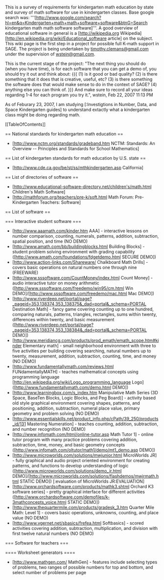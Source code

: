 This is a survey of requirements for kindergarten math education by state and survey of math software for use in kindergarten classes. Base google search was: '''[http://www.google.com/search?hl=en&q=Kindergarten+math+math+software+software&btnG=Search kindergarten math math software software]'''. A good overview of educational software in general is a [http://wikipedia.org Wikipedia] [http://en.wikipedia.org/wiki/Educational_software article] on the subject. This wiki page is the first step in a project for possible full K-math support in SAGE. The project is being undertaken by timothy.clemans@gmail.com under the supervision of wstein@gmail.com.

This is the current stage of the project:
"The next thing you should do (when you have time), is for each software
that you can get a demo of, you should try it out and think about:
{{{
 (1) is it good or bad quality?
 (2) is there something that it does that is creative, useful, etc?
 (3) is there something the software does that would make sense
     to do in the context of SAGE?
 (4) anything else you can think of.
}}}
And make sure to record all your ideas regarding 1-4 for each program
you try it.", wstein, Feb 22, 2007 11:13 PM

As of Feburary 23, 2007, I am studying [:Investigtions in Number, Data, and Space Kindergarten guides] to understand extactly what a kindergarten class might be doing regarding math.

[[TableOfContents]]

== National standards for kindergarten math education ==

 * [http://www.nctm.org/standards/gradeband.htm NCTM: Standards: An Overview -- Principles and Standards for School Mathematics]

== List of kindergarten standards for math education by U.S. state ==

 * [http://www.cde.ca.gov/be/st/ss/mthkindergarten.asp California]

== List of directories of software ==

 * [http://www.educational-software-directory.net/children's/math.html Children's Math Software]
 * [http://mathforum.org/teachers/pre-k/soft.html Math Forum: Pre-Kindergarten Teachers: Software]

== List of software ==

=== Interactive student software ===

 * [http://www.aaamath.com/kinder.htm AAA] - interactive lessons on number comparison, counting, numerals, patterns, addition, subtraction, spatial position, and time (NO DEMO)
 * [http://www.amath.com/bb/buildingblocks.html Building Blocks] - student problem solving environment with grading capability ([http://www.amath.com/foundations/fdgetdemo.html SECURE DEMO])
 * [http://www.action-links.com/Shareware/ Chalkboard Math Drills] - covers basic operations on natural numbers one through nine (FREEWARE)
 * [http://www.sssoftware.com/CountMoney/index.html Count Money] - audio interactive tutor on money arithmetic ([http://www.sssoftware.com/freedemo/win95/cm.html Win DEMO]/[http://www.sssoftware.com/freedemo/mac.html Mac DEMO])
 * [http://www.riverdeep.net/portal/page?_pageid=353,138374,353_138375&_dad=portal&_schema=PORTAL Destination Math] - fancy game covering counting up to one hundred, comparing naturals, patterns, triangles, rectangles, sums within twenty, differences within twenty, and basic measurement ([http://www.riverdeep.net/portal/page?_pageid=353,138374,353_138384&_dad=portal&_schema=PORTAL DEMO])
 * [http://www.meridiancg.com/products/prod_emath/emath_scope.htm#kinder Elementary math] - small neighborhood environment with three to five activities per building covering searching, natural numbers up to twenty, measurement, addition, subtraction, counting, time, and money (NO DEMO)
 * [http://www.fundamentallymath.com/reviews.html FUNdamentallyMATH] - teaches mathematical concepts using programming language [http://en.wikipedia.org/wiki/Logo_programming_language Logo] ([http://www.fundamentallymath.com/demo.html DEMO])
 * [http://www.learningbox.com/s_index.htm Manipulative Math Series (3D Space, BaseTen Blocks, Logic Blocks, and Peg Board)] - activity based old style graphical environment covering shapes, patterns, and positioning, addition, subtraction, numeral place value, primary geometry and problem solving (NO DEMO)
 * [http://www.essentialskills.net/product_info.php/cPath/39_250/products_id/131 Mastering Numeration] - teaches counting, addition, subtraction, and number recognition (NO DEMO)
 * [http://www.infomath.com/html/online-tutor.asp Math Tutor 1] - online tutor program with many practice problems covering addition, subtraction, time, money, and basic geometry concepts ([http://www.infomath.com/oltutor/math1/demo/mt1_demo.asp DEMO])
 * [http://www.microworlds.com/solutions/mwjunior.html MicroWorlds JR] - fully graphical and audio project oriented environment for creating patterns, and functions to develop understanding of logic ([http://www.microworlds.com/solutions/demo_jr.html DEMO]/[http://www.microworlds.com/solutions/flashdemos/mwjrmath.html STATIC DEMO]) [:evaluation of MicroWorlds JR:EVALUATION]
 * [http://www.orchardsoftware.com/products/mathk3.shtml Orchard K3 software series] - pretty graphical interface for different activities ([http://www.orchardsoftware.com/demofiles/k-3mathconcepts_voice.html STATIC DEMO])
 * [http://www.thequartermile.com/products/gradesk_3.htm Quarter Mile Math: Level 1] - covers basic operations, unknowns, counting, and place value (NO DEMO)
 * [http://www.vgernet.net/sbasics/frefea.html Softbasics] - scored activities covering addition, subtraction, multiplication, and division with first twelve natural numbers (NO DEMO)

=== Software for teachers ===

==== Worksheet generators ====

 * [http://www.mathgen.com/ MathGen] - features include selecting types of problems, two ranges of possible numbers for top and bottom, and select number of problems per page 

